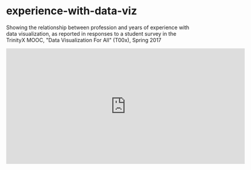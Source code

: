# experience-with-data-viz
Showing the relationship between profession and years of experience with data visualization, as reported in responses to a student survey in the TrinityX MOOC, "Data Visualization For All" (T00x), Spring 2017
<iframe width="642.5" height="310.5" seamless frameborder="0" scrolling="no" src="https://docs.google.com/spreadsheets/d/1cXYcJHuS0WhXdAysLACeGpG9A5rTnEQLPmyr8XbtCZw/pubchart?oid=26269246&amp;format=interactive"></iframe>
